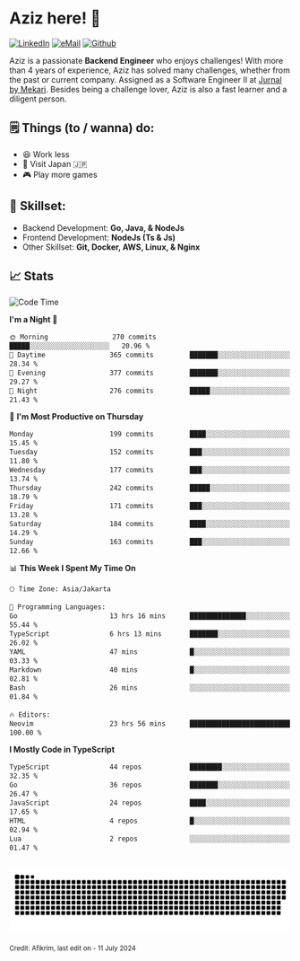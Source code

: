 # Aziz here! 👋

[![LinkedIn](https://img.shields.io/static/v1?message=afikrim&logo=linkedin&label=&color=0077B5&logoColor=white&labelColor=&style=for-the-badge)](https://www.linkedin.com/in/afikrim)
[![eMail](https://img.shields.io/static/v1?message=afikrim10@gmail.com&logo=gmail&label=&color=D14836&logoColor=white&labelColor=&style=for-the-badge)](mailto:afikrim10@gmail.com)
[![Github](https://komarev.com/ghpvc/?username=afikrim&label=Visitors&style=for-the-badge)](https://www.github.com/afikrim)

<!--Introduction-->
Aziz is a passionate **Backend Engineer** who enjoys challenges! With more than 4 years of experience, Aziz has solved many challenges, whether from the past or current company. Assigned as a Software Engineer II at [Jurnal by Mekari](https://jurnal.id). Besides being a challenge lover, Aziz is also a fast learner and a diligent person.

<!--Things TODO-->
## 🗒️ Things (to / wanna) do:

- 😆 Work less
- 🚀 Visit Japan 🇯🇵
- 🎮 Play more games

<!--Skillset-->
## 🏅 Skillset:

- Backend Development: **Go, Java, & NodeJs**
- Frontend Development: **NodeJs (Ts & Js)**
- Other Skillset: **Git, Docker, AWS, Linux, & Nginx**

## 📈 Stats  

<!--START_SECTION:waka-->
![Code Time](http://img.shields.io/badge/Code%20Time-1%2C885%20hrs%2059%20mins-blue)

**I'm a Night 🦉** 

```text
🌞 Morning                270 commits         █████░░░░░░░░░░░░░░░░░░░░   20.96 % 
🌆 Daytime                365 commits         ███████░░░░░░░░░░░░░░░░░░   28.34 % 
🌃 Evening                377 commits         ███████░░░░░░░░░░░░░░░░░░   29.27 % 
🌙 Night                  276 commits         █████░░░░░░░░░░░░░░░░░░░░   21.43 % 
```
📅 **I'm Most Productive on Thursday** 

```text
Monday                   199 commits         ████░░░░░░░░░░░░░░░░░░░░░   15.45 % 
Tuesday                  152 commits         ███░░░░░░░░░░░░░░░░░░░░░░   11.80 % 
Wednesday                177 commits         ███░░░░░░░░░░░░░░░░░░░░░░   13.74 % 
Thursday                 242 commits         █████░░░░░░░░░░░░░░░░░░░░   18.79 % 
Friday                   171 commits         ███░░░░░░░░░░░░░░░░░░░░░░   13.28 % 
Saturday                 184 commits         ████░░░░░░░░░░░░░░░░░░░░░   14.29 % 
Sunday                   163 commits         ███░░░░░░░░░░░░░░░░░░░░░░   12.66 % 
```


📊 **This Week I Spent My Time On** 

```text
🕑︎ Time Zone: Asia/Jakarta

💬 Programming Languages: 
Go                       13 hrs 16 mins      ██████████████░░░░░░░░░░░   55.44 % 
TypeScript               6 hrs 13 mins       ███████░░░░░░░░░░░░░░░░░░   26.02 % 
YAML                     47 mins             █░░░░░░░░░░░░░░░░░░░░░░░░   03.33 % 
Markdown                 40 mins             █░░░░░░░░░░░░░░░░░░░░░░░░   02.81 % 
Bash                     26 mins             ░░░░░░░░░░░░░░░░░░░░░░░░░   01.84 % 

🔥 Editors: 
Neovim                   23 hrs 56 mins      █████████████████████████   100.00 % 
```

**I Mostly Code in TypeScript** 

```text
TypeScript               44 repos            ████████░░░░░░░░░░░░░░░░░   32.35 % 
Go                       36 repos            ███████░░░░░░░░░░░░░░░░░░   26.47 % 
JavaScript               24 repos            ████░░░░░░░░░░░░░░░░░░░░░   17.65 % 
HTML                     4 repos             █░░░░░░░░░░░░░░░░░░░░░░░░   02.94 % 
Lua                      2 repos             ░░░░░░░░░░░░░░░░░░░░░░░░░   01.47 % 
```




<!--END_SECTION:waka-->


<br clear="both">

<div align="center">
  <img src="https://raw.githubusercontent.com/afikrim/afikrim/output/snake.svg" alt="Snake animation" />
</div>


<sub>Credit: Afikrim, last edit on - 11 July 2024</sub>
